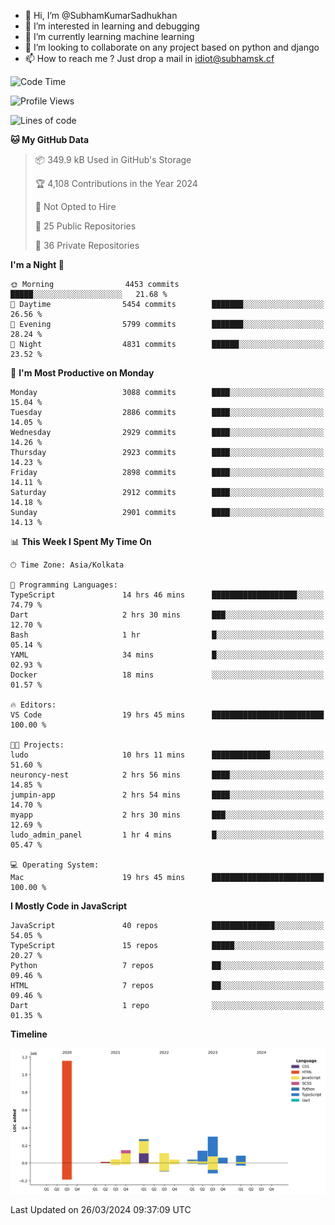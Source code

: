 - 👋 Hi, I’m @SubhamKumarSadhukhan
- 👀 I’m interested in learning and debugging
- 🌱 I’m currently learning machine learning
- 💞️ I’m looking to collaborate on any project based on python and django
- 📫 How to reach me ?
      Just drop a mail in idiot@subhamsk.cf

<!---
SubhamKumarSadhukhan/SubhamKumarSadhukhan is a ✨ special ✨ repository because its `README.md` (this file) appears on your GitHub profile.
You can click the Preview link to take a look at your changes.
--->


<!--START_SECTION:waka-->
![Code Time](http://img.shields.io/badge/Code%20Time-2%2C036%20hrs%202%20mins-blue)

![Profile Views](http://img.shields.io/badge/Profile%20Views-6-blue)

![Lines of code](https://img.shields.io/badge/From%20Hello%20World%20I%27ve%20Written-2.4%20million%20lines%20of%20code-blue)

**🐱 My GitHub Data** 

> 📦 349.9 kB Used in GitHub's Storage 
 > 
> 🏆 4,108 Contributions in the Year 2024
 > 
> 🚫 Not Opted to Hire
 > 
> 📜 25 Public Repositories 
 > 
> 🔑 36 Private Repositories 
 > 
**I'm a Night 🦉** 

```text
🌞 Morning                4453 commits        █████░░░░░░░░░░░░░░░░░░░░   21.68 % 
🌆 Daytime                5454 commits        ███████░░░░░░░░░░░░░░░░░░   26.56 % 
🌃 Evening                5799 commits        ███████░░░░░░░░░░░░░░░░░░   28.24 % 
🌙 Night                  4831 commits        ██████░░░░░░░░░░░░░░░░░░░   23.52 % 
```
📅 **I'm Most Productive on Monday** 

```text
Monday                   3088 commits        ████░░░░░░░░░░░░░░░░░░░░░   15.04 % 
Tuesday                  2886 commits        ████░░░░░░░░░░░░░░░░░░░░░   14.05 % 
Wednesday                2929 commits        ████░░░░░░░░░░░░░░░░░░░░░   14.26 % 
Thursday                 2923 commits        ████░░░░░░░░░░░░░░░░░░░░░   14.23 % 
Friday                   2898 commits        ████░░░░░░░░░░░░░░░░░░░░░   14.11 % 
Saturday                 2912 commits        ████░░░░░░░░░░░░░░░░░░░░░   14.18 % 
Sunday                   2901 commits        ████░░░░░░░░░░░░░░░░░░░░░   14.13 % 
```


📊 **This Week I Spent My Time On** 

```text
🕑︎ Time Zone: Asia/Kolkata

💬 Programming Languages: 
TypeScript               14 hrs 46 mins      ███████████████████░░░░░░   74.79 % 
Dart                     2 hrs 30 mins       ███░░░░░░░░░░░░░░░░░░░░░░   12.70 % 
Bash                     1 hr                █░░░░░░░░░░░░░░░░░░░░░░░░   05.14 % 
YAML                     34 mins             █░░░░░░░░░░░░░░░░░░░░░░░░   02.93 % 
Docker                   18 mins             ░░░░░░░░░░░░░░░░░░░░░░░░░   01.57 % 

🔥 Editors: 
VS Code                  19 hrs 45 mins      █████████████████████████   100.00 % 

🐱‍💻 Projects: 
ludo                     10 hrs 11 mins      █████████████░░░░░░░░░░░░   51.60 % 
neuroncy-nest            2 hrs 56 mins       ████░░░░░░░░░░░░░░░░░░░░░   14.85 % 
jumpin-app               2 hrs 54 mins       ████░░░░░░░░░░░░░░░░░░░░░   14.70 % 
myapp                    2 hrs 30 mins       ███░░░░░░░░░░░░░░░░░░░░░░   12.69 % 
ludo_admin_panel         1 hr 4 mins         █░░░░░░░░░░░░░░░░░░░░░░░░   05.47 % 

💻 Operating System: 
Mac                      19 hrs 45 mins      █████████████████████████   100.00 % 
```

**I Mostly Code in JavaScript** 

```text
JavaScript               40 repos            ██████████████░░░░░░░░░░░   54.05 % 
TypeScript               15 repos            █████░░░░░░░░░░░░░░░░░░░░   20.27 % 
Python                   7 repos             ██░░░░░░░░░░░░░░░░░░░░░░░   09.46 % 
HTML                     7 repos             ██░░░░░░░░░░░░░░░░░░░░░░░   09.46 % 
Dart                     1 repo              ░░░░░░░░░░░░░░░░░░░░░░░░░   01.35 % 
```



**Timeline**

![Lines of Code chart](https://raw.githubusercontent.com/SubhamKumarSadhukhan/SubhamKumarSadhukhan/main/assets/bar_graph.png)


 Last Updated on 26/03/2024 09:37:09 UTC
<!--END_SECTION:waka-->
